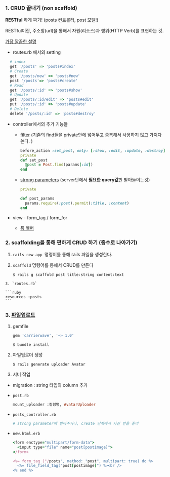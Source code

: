 ### 1. CRUD 끝내기 (non scaffold)

**RESTful** 하게 짜기! (posts 컨트롤러, post 모델!)

RESTful이란, 주소창(url)을 통해서 자원(리소스)과 행위(HTTP Verb)를 표현하는 것.

[가장 깔끔한 설명](http://meetup.toast.com/posts/92)

-  routes.rb 에서의 setting

  ```ruby
    # index
    get '/posts' => 'posts#index'
    # Create
    get '/posts/new' => 'posts#new'
    post '/posts'=> 'posts#create'
    # Read
    get '/posts/:id' => 'posts#show'
    # Update
    get '/posts/:id/edit' => 'posts#edit'
    put '/posts/:id' => 'posts#update'
    # Delete
    delete '/posts/:id' => 'posts#destroy'
  ```

- controller에서의 추가 기능들

  - [filter](http://guides.rorlab.org/action_controller_overview.html#%ED%95%84%ED%84%B0) (기존의 find들을 private안에 넣어두고 중복해서 사용하지 않고 가져다쓴다. )

    ```ruby
    before_action :set_post, only: [:show, :edit, :update, :destroy]
    private
    def set_post
      @post = Post.find(params[:id])
    end
    ```

  - [strong parameters](http://guides.rorlab.org/action_controller_overview.html#strong-parameters) (server단에서 **필요한 query값**만 받아들이는것)

    ```ruby
    private

    def post_params
      params.require(:post).permit(:title, :content)
    end
    ```

- view - form_tag / form_for

  - [폼 헬퍼](http://guides.rorlab.org/form_helpers.html)

### 2. scaffolding을 통해  편하게 CRUD 하기 (중수로 나아가기)

 1.  `rails new app `명령어를 통해 rails 파일을 생성한다.

 2.  `scaffold` 명령어를 통해서 CRUD를 만든다

     ```
     $ rails g scaffold post title:string content:text
     ```

	3. `routes.rb`

    ```ruby
    resources :posts
    ```

### 3. [파일업로드](https://github.com/carrierwaveuploader/carrierwave)

1. gemfile

   ```ruby
   gem 'carrierwave', '~> 1.0'
   ```

   ```
   $ bundle install
   ```

2. 파일업로더 생성

   ```
   $ rails generate uploader Avatar
   ```

3. 서버 작업

- migration : string 타입의 column 추가

- `post.rb`

  ```ruby
  mount_uploader :컬럼명, AvatarUploader
  ```

- `posts_controller.rb`

  ```ruby
  # strong parameter에 받아주거나, create 단계에서 사진 받을 준비
  ```

- `new.html.erb`

  ```ruby
  <form enctype="multipart/form-data">
    <input type="file" name="post[postimage]">
  </form>

  <%= form_tag ("/posts", method: "post", multipart: true) do %>
    <%= file_field_tag("post[postimage]") %><br />
  <% end %>
  ```

  ​